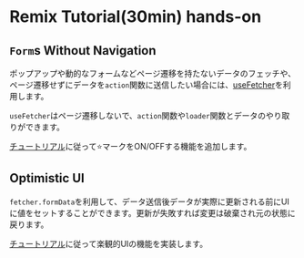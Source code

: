 # Remix Tutorial(30min) hands-on

## `Form`s Without Navigation

ポップアップや動的なフォームなどページ遷移を持たないデータのフェッチや、ページ遷移せずにデータを`action`関数に送信したい場合には、[useFetcher](https://remix.run/docs/en/main/hooks/use-fetcher)を利用します。

`useFetcher`はページ遷移しないで、`action`関数や`loader`関数とデータのやり取りができます。

[チュートリアル](https://remix.run/docs/en/main/start/tutorial#forms-without-navigation)に従って⭐️マークをON/OFFする機能を追加します。

## Optimistic UI

`fetcher.formData`を利用して、データ送信後データが実際に更新される前にUIに値をセットすることができます。更新が失敗すれば変更は破棄され元の状態に戻ります。

[チュートリアル](https://remix.run/docs/en/main/start/tutorial#optimistic-ui)に従って楽観的UIの機能を実装します。


